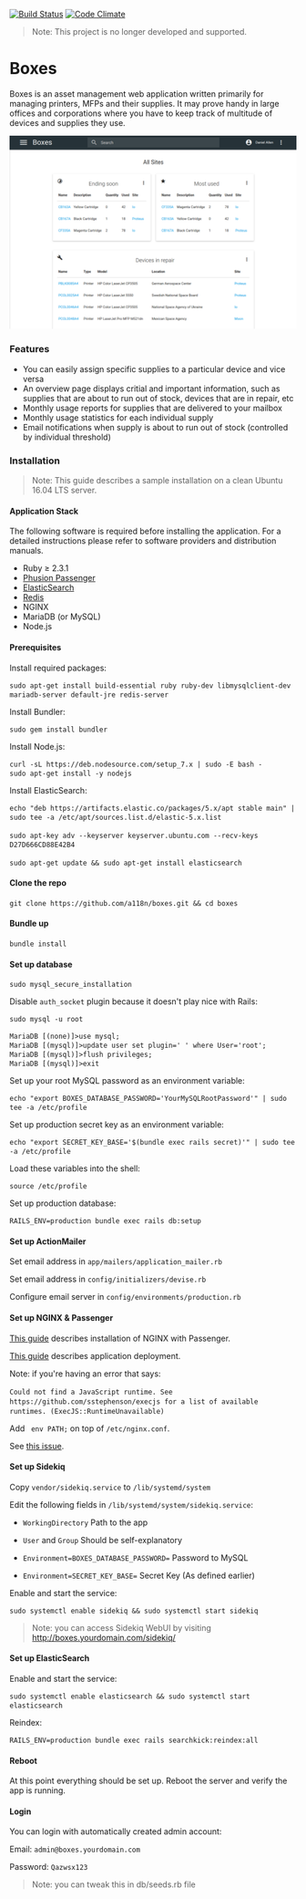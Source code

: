[![Build Status](https://travis-ci.org/a118n/boxes.svg?branch=master)](https://travis-ci.org/a118n/boxes)
[![Code Climate](https://codeclimate.com/github/a118n/boxes/badges/gpa.svg)](https://codeclimate.com/github/a118n/boxes)

> Note: This project is no longer developed and supported.

# Boxes
Boxes is an asset management web application written primarily for managing printers, MFPs and their supplies. It may prove handy in large offices and corporations where you have to keep track of multitude of devices and supplies they use.

![screenshot](screenshot.png)

### Features
* You can easily assign specific supplies to a particular device and vice versa
* An overview page displays critial and important information, such as supplies that are about to run out of stock, devices that are in repair, etc
* Monthly usage reports for supplies that are delivered to your mailbox
* Monthly usage statistics for each individual supply
* Email notifications when supply is about to run out of stock (controlled by individual threshold)


### Installation
> Note: This guide describes a sample installation on a clean Ubuntu 16.04 LTS server.

#### Application Stack
The following software is required before installing the application. For a detailed instructions please refer to software providers and distribution manuals.
* Ruby ≥ 2.3.1
* [Phusion Passenger](https://www.phusionpassenger.com/)
* [ElasticSearch](https://www.elastic.co/products/elasticsearch)
* [Redis](http://redis.io/)
* NGINX
* MariaDB (or MySQL)
* Node.js

#### Prerequisites

Install required packages:

```
sudo apt-get install build-essential ruby ruby-dev libmysqlclient-dev mariadb-server default-jre redis-server
```

Install Bundler:

```
sudo gem install bundler
```

Install Node.js:

```
curl -sL https://deb.nodesource.com/setup_7.x | sudo -E bash -
sudo apt-get install -y nodejs
```

Install ElasticSearch:

```
echo "deb https://artifacts.elastic.co/packages/5.x/apt stable main" | sudo tee -a /etc/apt/sources.list.d/elastic-5.x.list

sudo apt-key adv --keyserver keyserver.ubuntu.com --recv-keys D27D666CD88E42B4

sudo apt-get update && sudo apt-get install elasticsearch
```

#### Clone the repo

```
git clone https://github.com/a118n/boxes.git && cd boxes
```

#### Bundle up

```
bundle install
```

#### Set up database

```
sudo mysql_secure_installation
```

Disable `auth_socket` plugin because it doesn't play nice with Rails:

```
sudo mysql -u root
```

```
MariaDB [(none)]>use mysql;
MariaDB [(mysql)]>update user set plugin=' ' where User='root';
MariaDB [(mysql)]>flush privileges;
MariaDB [(mysql)]>exit
```

Set up your root MySQL password as an environment variable:

```
echo "export BOXES_DATABASE_PASSWORD='YourMySQLRootPassword'" | sudo tee -a /etc/profile
```

Set up production secret key as an environment variable:

```
echo "export SECRET_KEY_BASE='$(bundle exec rails secret)'" | sudo tee -a /etc/profile
```

Load these variables into the shell:

```
source /etc/profile
```

Set up production database:

```
RAILS_ENV=production bundle exec rails db:setup
```

#### Set up ActionMailer

Set email address in `app/mailers/application_mailer.rb`

Set email address in `config/initializers/devise.rb`

Configure email server in `config/environments/production.rb`

#### Set up NGINX & Passenger

[This guide](https://www.phusionpassenger.com/library/install/nginx/install/oss/xenial/) describes installation of NGINX with Passenger.

[This guide](https://www.phusionpassenger.com/library/deploy/nginx/deploy/ruby/) describes application deployment.

Note: if you're having an error that says:

 `Could not find a JavaScript runtime. See https://github.com/sstephenson/execjs for a list of available runtimes. (ExecJS::RuntimeUnavailable)`

 Add ` env PATH;` on top of `/etc/nginx.conf`.

See [this issue](https://github.com/sstephenson/execjs/issues/77).

#### Set up Sidekiq

Copy `vendor/sidekiq.service` to `/lib/systemd/system`

Edit the following fields in `/lib/systemd/system/sidekiq.service`:

 * `WorkingDirectory` Path to the app

* `User` and `Group` Should be self-explanatory

* `Environment=BOXES_DATABASE_PASSWORD=` Password to MySQL

* `Environment=SECRET_KEY_BASE=` Secret Key (As defined earlier)

Enable and start the service:

```
sudo systemctl enable sidekiq && sudo systemctl start sidekiq
```

> Note: you can access Sidekiq WebUI by visiting http://boxes.yourdomain.com/sidekiq/

#### Set up ElasticSearch

Enable and start the service:

```
sudo systemctl enable elasticsearch && sudo systemctl start elasticsearch
```

Reindex:

```
RAILS_ENV=production bundle exec rails searchkick:reindex:all
```

#### Reboot

At this point everything should be set up. Reboot the server and verify the app is running.

#### Login

You can login with automatically created admin account:

Email: `admin@boxes.yourdomain.com`

Password: `Qazwsx123`

> Note: you can tweak this in db/seeds.rb file
